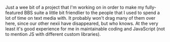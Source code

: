 Just a wee bit of a project that I'm working on in order to make my
fully-featured BBS suite a little bit friendlier to the people that I
used to spend a lot of time on text media with.  It probably won't drag
many of them over here, since our other nexii have disappeared, but who
knows.  At the very least it's good experience for me in maintainable
coding and JavaScript (not to mention JS with different custom
libraries).


